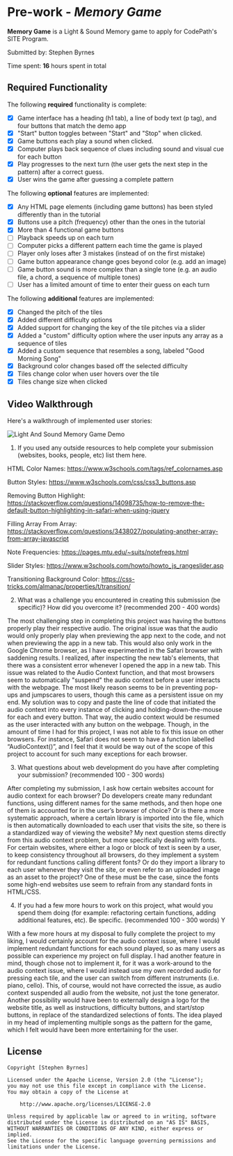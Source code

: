 # Pre-work - *Memory Game*

**Memory Game** is a Light & Sound Memory game to apply for CodePath's SITE Program. 

Submitted by: Stephen Byrnes

Time spent: **16** hours spent in total

## Required Functionality

The following **required** functionality is complete:

* [x] Game interface has a heading (h1 tab), a line of body text (p tag), and four buttons that match the demo app
* [x] "Start" button toggles between "Start" and "Stop" when clicked. 
* [x] Game buttons each play a sound when clicked. 
* [x] Computer plays back sequence of clues including sound and visual cue for each button
* [x] Play progresses to the next turn (the user gets the next step in the pattern) after a correct guess. 
* [x] User wins the game after guessing a complete pattern

The following **optional** features are implemented:

* [x] Any HTML page elements (including game buttons) has been styled differently than in the tutorial
* [x] Buttons use a pitch (frequency) other than the ones in the tutorial
* [x] More than 4 functional game buttons
* [ ] Playback speeds up on each turn
* [ ] Computer picks a different pattern each time the game is played
* [ ] Player only loses after 3 mistakes (instead of on the first mistake)
* [ ] Game button appearance change goes beyond color (e.g. add an image)
* [ ] Game button sound is more complex than a single tone (e.g. an audio file, a chord, a sequence of multiple tones)
* [ ] User has a limited amount of time to enter their guess on each turn

The following **additional** features are implemented:

- [x] Changed the pitch of the tiles
- [x] Added different difficulty options
- [x] Added support for changing the key of the tile pitches via a slider
- [x] Added a "custom" difficulty option where the user inputs any array as a sequence of tiles
- [x] Added a custom sequence that resembles a song, labeled "Good Morning Song"
- [x] Background color changes based off the selected difficulty
- [x] Tiles change color when user hovers over the tile
- [x] Tiles change size when clicked

## Video Walkthrough

Here's a walkthrough of implemented user stories:

<img src='https://i.imgur.com/cawQzlQ.gif' title='Light And Sound Memory Game Demo
' width='' alt='Light And Sound Memory Game Demo' />

1. If you used any outside resources to help complete your submission (websites, books, people, etc) list them here. 

HTML Color Names: https://www.w3schools.com/tags/ref_colornames.asp

Button Styles: https://www.w3schools.com/css/css3_buttons.asp

Removing Button Highlight: https://stackoverflow.com/questions/14098735/how-to-remove-the-default-button-highlighting-in-safari-when-using-jquery

Filling Array From Array: https://stackoverflow.com/questions/3438027/populating-another-array-from-array-javascript

Note Frequencies: https://pages.mtu.edu/~suits/notefreqs.html

Slider Styles: https://www.w3schools.com/howto/howto_js_rangeslider.asp

Transitioning Background Color: https://css-tricks.com/almanac/properties/t/transition/

2. What was a challenge you encountered in creating this submission (be specific)? How did you overcome it? (recommended 200 - 400 words) 

The most challenging step in completing this project was having the buttons properly play their respective audio. The original issue was that the audio would only properly play when previewing the app next to the code, and not when previewing the app in a new tab. This would also only work in the Google Chrome browser, as I have experimented in the Safari browser with saddening results. I realized, after inspecting the new tab's elements, that there was a consistent error whenever I opened the app in a new tab. This issue was related to the Audio Context function, and that most browsers seem to automatically "suspend" the audio context before a user interacts with the webpage. The most likely reason seems to be in preventing pop-ups and jumpscares to users, though this came as a persistent issue on my end. My solution was to copy and paste the line of code that initiated the audio context into every instance of clicking and holding-down-the-mouse for each and every button. That way, the audio context would be resumed as the user interacted with any button on the webpage. Though, in the amount of time I had for this project, I was not able to fix this issue on other browsers. For instance, Safari does not seem to have a function labelled “AudioContext()”, and I feel that it would be way out of the scope of this project to account for such many exceptions for each browser.


3. What questions about web development do you have after completing your submission? (recommended 100 - 300 words)

After completing my submission, I ask how certain websites account for audio context for each browser? Do developers create many redundant functions, using different names for the same methods, and then hope one of them is accounted for in the user’s browser of choice? Or is there a more systematic approach, where a certain library is imported into the file, which is then automatically downloaded to each user that visits the site, so there is a standardized way of viewing the website? My next question stems directly from this audio context problem, but more specifically dealing with fonts. For certain websites, where either a logo or block of text is seen by a user, to keep consistency throughout all browsers, do they implement a system for redundant functions calling different fonts? Or do they import a library to each user whenever they visit the site, or even refer to an uploaded image as an asset to the project? One of these must be the case, since the fonts some high-end websites use seem to refrain from any standard fonts in HTML/CSS. 

4. If you had a few more hours to work on this project, what would you spend them doing (for example: refactoring certain functions, adding additional features, etc). Be specific. (recommended 100 - 300 words) Y

With a few more hours at my disposal to fully complete the project to my liking, I would certainly account for the audio context issue, where I would implement redundant functions for each sound played, so as many users as possible can experience my project on full display. I had another feature in mind, though chose not to implement it, for it was a work-around to the audio context issue, where I would instead use my own recorded audio for pressing each tile, and the user can switch from different instruments (i.e. piano, cello). This, of course, would not have corrected the issue, as audio context suspended all audio from the website, not just the tone generator. Another possibility would have been to externally design a logo for the website title, as well as instructions, difficulty buttons, and start/stop buttons, in replace of the standardized selections of fonts. The idea played in my head of implementing multiple songs as the pattern for the game, which I felt would have been more entertaining for the user.

## License

    Copyright [Stephen Byrnes]

    Licensed under the Apache License, Version 2.0 (the "License");
    you may not use this file except in compliance with the License.
    You may obtain a copy of the License at

        http://www.apache.org/licenses/LICENSE-2.0

    Unless required by applicable law or agreed to in writing, software
    distributed under the License is distributed on an "AS IS" BASIS,
    WITHOUT WARRANTIES OR CONDITIONS OF ANY KIND, either express or implied.
    See the License for the specific language governing permissions and
    limitations under the License.